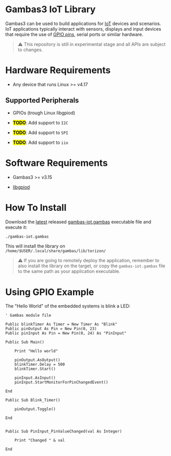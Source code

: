 # Gambas3 IoT Library

Gambas3 can be used to build applications for [IoT](https://en.wikipedia.org/wiki/Internet_of_things) devices and scenarios. IoT applications typically interact with sensors, displays and input devices that require the use of [GPIO pins](https://en.wikipedia.org/wiki/General-purpose_input/output), serial ports or similar hardware.



> ⚠️ This repository is still in experimental stage and all APIs are subject to changes.



# Hardware Requirements

- Any device that runs Linux >= v4.17



## Supported Peripherals

- GPIOs (trough Linux libgpiod)

- <mark>**TODO**</mark>: Add support to `I2C`

- <mark>**TODO**</mark>: Add support to `SPI`

- **<mark>TODO</mark>**: Add support to `iio`



# Software Requirements

- Gambas3 >= v3.15

- [libgpiod](https://packages.debian.org/source/sid/libgpiod)



# How To Install

Download the [latest](https://github.com/microhobby/gambas-iot/releases) released [gambas-iot.gambas](https://github.com/microhobby/gambas-iot/releases/download/v0.0.7/gambas-iot.gambas) executable file and execute it:

```bash
./gambas-iot.gambas
```

This will install the library on `/home/$USER/.local/share/gambas/lib/torizon/`



> ⚠️ If you are going to remotely deploy the application, remember to also install the library on the target, or copy the `gambas-iot.gambas` file to the same path as your application executable.



# Using GPIO Example

The "Hello World" of the embedded systems is blink a LED:

```vbnet
' Gambas module file

Public blinkTimer As Timer = New Timer As "Blink"
Public pinOutput As Pin = New Pin(0, 23)
Public pinInput As Pin = New Pin(0, 24) As "PinInput"

Public Sub Main()

    Print "Hello world"

    pinOutput.AsOutput()
    blinkTimer.Delay = 500
    blinkTimer.Start()

    pinInput.AsInput()
    pinInput.StartMonitorForPinChangedEvent()

End

Public Sub Blink_Timer()

    pinOutput.Toggle()

End


Public Sub PinInput_PinValueChanged(val As Integer)

    Print "Changed " & val

End
```
